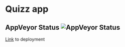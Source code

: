 # Quizz app
## AppVeyor Status ![AppVeyor Status](https://ci.appveyor.com/api/projects/status/qpo0o6he7amvxpgb?svg=true)

[Link]() to deployment
